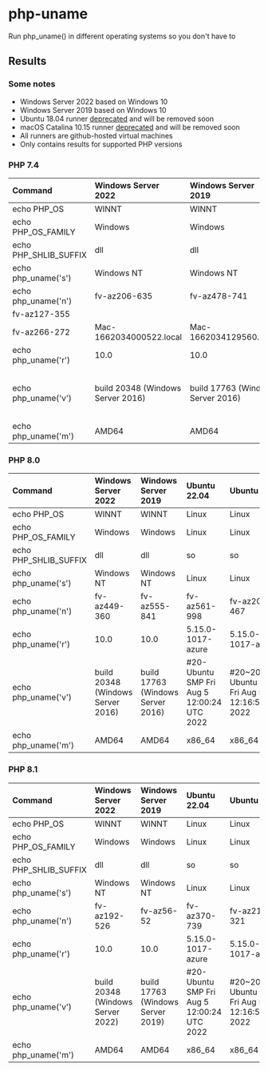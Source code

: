 # php-uname

Run php_uname() in different operating systems so you don't have to

## Results

### Some notes

* Windows Server 2022 based on Windows 10
* Windows Server 2019 based on Windows 10
* Ubuntu 18.04 runner [deprecated](runners) and will be removed soon
* macOS Catalina 10.15 runner [deprecated](runners) and will be removed soon
* All runners are github-hosted virtual machines
* Only contains results for supported PHP versions

### PHP 7.4

| Command | Windows Server 2022 | Windows Server 2019 | Ubuntu 22.04 | Ubuntu 20.04 | Ubuntu 18.04 | macOS Monterey 12 | macOS Big Sur 11 | macOS Catalina 10.15 |
| :--- | :---- | :--- | :--- | :--- | :--- | :--- | :--- | :--- |
| echo PHP_OS | WINNT | WINNT | Linux | Linux | Linux | Darwin | Darwin | Darwin |
| echo PHP_OS_FAMILY | Windows | Windows | Linux | Linux | Linux | Darwin | Darwin | Darwin |
| echo PHP_SHLIB_SUFFIX | dll | dll | so | so | so | so | so | so |
| echo php_uname('s') | Windows NT | Windows NT | Linux | Linux | Linux | Darwin | Darwin | Darwin |
| echo php_uname('n') | fv-az206-635 | fv-az478-741 | fv-az573-514
 | fv-az127-355
 | fv-az266-272 | Mac-1662034000522.local | Mac-1662034129560.local | Mac-1662036874833.local |
| echo php_uname('r') | 10.0 | 10.0 | 5.15.0-1017-azure | 5.15.0-1017-azure | 5.4.0-1086-azure | 21.6.0 | 20.6.0 | 19.6.0 |
| echo php_uname('v') | build 20348 (Windows Server 2016) | build 17763 (Windows Server 2016) | #20-Ubuntu SMP Fri Aug 5 12:00:24 UTC 2022 | #20~20.04.1-Ubuntu SMP Fri Aug 5 12:16:53 UTC 2022 | #91~18.04.1-Ubuntu SMP Thu Jun 23 20:33:05 UTC 2022 | Darwin Kernel Version 21.6.0: Wed Aug 10 14:25:27 PDT 2022; root:xnu-8020.141.5~2/RELEASE_X86_64 | Darwin Kernel Version 20.6.0: Tue Jun 21 20:50:28 PDT 2022; root:xnu-7195.141.32~1/RELEASE_X86_64 | Darwin Kernel Version 19.6.0: Tue Jun 21 21:18:39 PDT 2022; root:xnu-6153.141.66~1/RELEASE_X86_64 |
| echo php_uname('m') | AMD64 | AMD64 | x86_64 | x86_64 | x86_64 | x86_64 | x86_64 | x86_64 |

### PHP 8.0

| Command | Windows Server 2022 | Windows Server 2019 | Ubuntu 22.04 | Ubuntu 20.04 | Ubuntu 18.04 | macOS Monterey 12 | macOS Big Sur 11 | macOS Catalina 10.15 |
| :--- | :---- | :--- | :--- | :--- | :--- | :--- | :--- | :--- |
| echo PHP_OS | WINNT | WINNT | Linux | Linux | Linux | Darwin | Darwin | Darwin |
| echo PHP_OS_FAMILY | Windows | Windows | Linux | Linux | Linux | Darwin | Darwin | Darwin |
| echo PHP_SHLIB_SUFFIX | dll | dll | so | so | so | so | so | so |
| echo php_uname('s') | Windows NT | Windows NT | Linux | Linux | Linux | Darwin | Darwin | Darwin |
| echo php_uname('n') | fv-az449-360 | fv-az555-841 | fv-az561-998 | fv-az208-467 | fv-az76-528 | Mac-1662033143159.local | Mac-1662034156208.local | Mac-1662031030549.local |
| echo php_uname('r') | 10.0 | 10.0 | 5.15.0-1017-azure | 5.15.0-1017-azure | 5.4.0-1086-azure | 21.6.0 | 20.6.0 | 19.6.0 |
| echo php_uname('v') | build 20348 (Windows Server 2016) | build 17763 (Windows Server 2016) | #20-Ubuntu SMP Fri Aug 5 12:00:24 UTC 2022 | #20~20.04.1-Ubuntu SMP Fri Aug 5 12:16:53 UTC 2022 | #91~18.04.1-Ubuntu SMP Thu Jun 23 20:33:05 UTC 2022 | Darwin Kernel Version 21.6.0: Wed Aug 10 14:25:27 PDT 2022; root:xnu-8020.141.5~2/RELEASE_X86_64 | Darwin Kernel Version 20.6.0: Tue Jun 21 20:50:28 PDT 2022; root:xnu-7195.141.32~1/RELEASE_X86_64 | Darwin Kernel Version 19.6.0: Tue Jun 21 21:18:39 PDT 2022; root:xnu-6153.141.66~1/RELEASE_X86_64 |
| echo php_uname('m') | AMD64 | AMD64 | x86_64 | x86_64 | x86_64 | x86_64 | x86_64 | x86_64 |

### PHP 8.1

| Command | Windows Server 2022 | Windows Server 2019 | Ubuntu 22.04 | Ubuntu 20.04 | Ubuntu 18.04 | macOS Monterey 12 | macOS Big Sur 11 | macOS Catalina 10.15 |
| :--- | :---- | :--- | :--- | :--- | :--- | :--- | :--- | :--- |
| echo PHP_OS | WINNT | WINNT | Linux | Linux | Linux | Darwin | Darwin | Darwin |
| echo PHP_OS_FAMILY | Windows | Windows | Linux | Linux | Linux | Darwin | Darwin | Darwin |
| echo PHP_SHLIB_SUFFIX | dll | dll | so | so | so | so | so | so |
| echo php_uname('s') | Windows NT | Windows NT | Linux | Linux | Linux | Darwin | Darwin | Darwin |
| echo php_uname('n') | fv-az192-526 | fv-az56-52 | fv-az370-739 | fv-az212-321 | fv-az27-657 | Mac-1662034208447.local | Mac-1662034119138.local | Mac-1662030992739.local |
| echo php_uname('r') | 10.0 | 10.0 | 5.15.0-1017-azure | 5.15.0-1017-azure | 5.4.0-1086-azure | 21.6.0 | 20.6.0 | 19.6.0 |
| echo php_uname('v') | build 20348 (Windows Server 2022) |  build 17763 (Windows Server 2019) | #20-Ubuntu SMP Fri Aug 5 12:00:24 UTC 2022 | #20~20.04.1-Ubuntu SMP Fri Aug 5 12:16:53 UTC 2022 |  #91~18.04.1-Ubuntu SMP Thu Jun 23 20:33:05 UTC 2022 | Darwin Kernel Version 21.6.0: Wed Aug 10 14:25:27 PDT 2022; root:xnu-8020.141.5~2/RELEASE_X86_64 | Darwin Kernel Version 20.6.0: Tue Jun 21 20:50:28 PDT 2022; root:xnu-7195.141.32~1/RELEASE_X86_64 | Darwin Kernel Version 19.6.0: Tue Jun 21 21:18:39 PDT 2022; root:xnu-6153.141.66~1/RELEASE_X86_64 |
| echo php_uname('m') | AMD64 | AMD64 | x86_64 | x86_64 | x86_64 | x86_64 | x86_64 | x86_64 |

[runners]: https://docs.github.com/en/actions/using-github-hosted-runners/about-github-hosted-runners#supported-runners-and-hardware-resources

